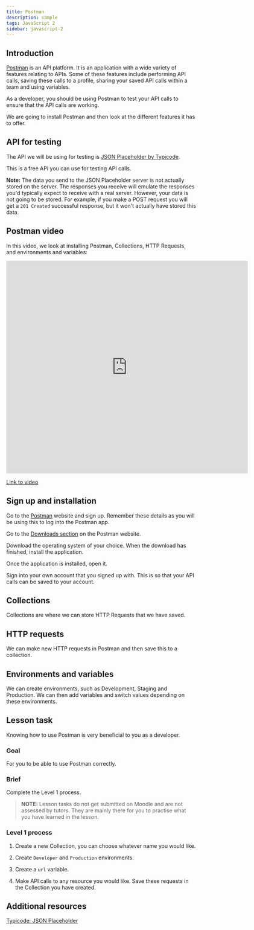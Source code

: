 ```yaml
---
title: Postman
description: sample
tags: JavaScript 2
sidebar: javascript-2
---
```


## Introduction

[Postman](https://www.postman.com/) is an API platform. It is an application with a wide variety of features relating to APIs. Some of these features include performing API calls, saving these calls to a profile, sharing your saved API calls within a team and using variables.

As a developer, you should be using Postman to test your API calls to ensure that the API calls are working.

We are going to install Postman and then look at the different features it has to offer.

## API for testing

The API we will be using for testing is [JSON Placeholder by Typicode](https://jsonplaceholder.typicode.com/).

This is a free API you can use for testing API calls.

**Note:** The data you send to the JSON Placeholder server is not actually stored on the server. The responses you receive will emulate the responses you'd typically expect to receive with a real server. However, your data is not going to be stored. For example, if you make a POST request you will get a `201 Created` successful response, but it won't actually have stored this data.

## Postman video

In this video, we look at installing Postman, Collections, HTTP Requests, and environments and variables:

<iframe src="https://player.vimeo.com/video/746299609?h=95fce22f28" width="640" height="564" frameborder="0" allow="autoplay; fullscreen" allowfullscreen></iframe>

<a href="https://player.vimeo.com/video/746299609?h=95fce22f28" target="_blank" alt="Classes video">Link to video</a>

## Sign up and installation

Go to the [Postman](https://www.postman.com/) website and sign up. Remember these details as you will be using this to log into the Postman app.

Go to the [Downloads section](https://www.postman.com/downloads/) on the Postman website.

Download the operating system of your choice. When the download has finished, install the application.

Once the application is installed, open it.

Sign into your own account that you signed up with. This is so that your API calls can be saved to your account.

## Collections

Collections are where we can store HTTP Requests that we have saved.

## HTTP requests

We can make new HTTP requests in Postman and then save this to a collection.

## Environments and variables

We can create environments, such as Development, Staging and Production. We can then add variables and switch values depending on these environments.

## Lesson task

Knowing how to use Postman is very beneficial to you as a developer.

### Goal

For you to be able to use Postman correctly.

### Brief

Complete the Level 1 process.

> <b>NOTE:</b> Lesson tasks do not get submitted on Moodle and are not assessed by tutors. They are mainly there for you to practise what you have learned in the lesson.

### Level 1 process

1. Create a new Collection, you can choose whatever name you would like.

2. Create `Developer` and `Production` environments.

3. Create a `url` variable.

4. Make API calls to any resource you would like. Save these requests in the Collection you have created.

## Additional resources

[Typicode: JSON Placeholder](https://jsonplaceholder.typicode.com/)
